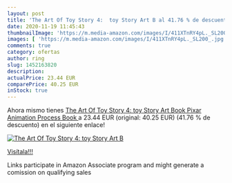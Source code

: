 ```yaml
---
layout: post
title: 'The Art Of Toy Story 4:  toy Story Art B al 41.76 % de descuento'
date: 2020-11-19 11:45:43
thumbnailImage: 'https://m.media-amazon.com/images/I/411XTnRY4pL._SL200_.jpg'
images: [ 'https://m.media-amazon.com/images/I/411XTnRY4pL._SL200_.jpg' ]
comments: true
category: ofertas
author: ring
slug: 1452163820
description:
actualPrice: 23.44 EUR
comparePrice: 40.25 EUR
inStock: true
---
```


Ahora mismo tienes [The Art Of Toy Story 4:  toy Story Art Book  Pixar Animation Process Book ](https://www.amazon.es/dp/1452163820/?tag=tolees-21) a 23.44 EUR (original: 40.25 EUR) (41.76 %  de descuento) en el siguiente enlace!

[![The Art Of Toy Story 4:  toy Story Art B](https://m.media-amazon.com/images/I/411XTnRY4pL._SL200_.jpg)](https://www.amazon.es/dp/1452163820/?tag=tolees-21)

[Visítala!!!](https://www.amazon.es/dp/1452163820/?tag=tolees-21)

Links participate in Amazon Associate program and might generate a comission on qualifying sales
